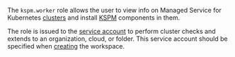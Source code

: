 The `kspm.worker` role allows the user to view info on Managed Service for Kubernetes [clusters](../../managed-kubernetes/concepts/index.md#kubernetes-cluster) and install [KSPM](../../security-deck/concepts/kspm.md) components in them.

The role is issued to the [service account](../../iam/concepts/users/service-accounts.md) to perform cluster checks and extends to an organization, cloud, or folder. This service account should be specified when [creating](../../security-deck/operations/workspaces/create.md) the workspace.